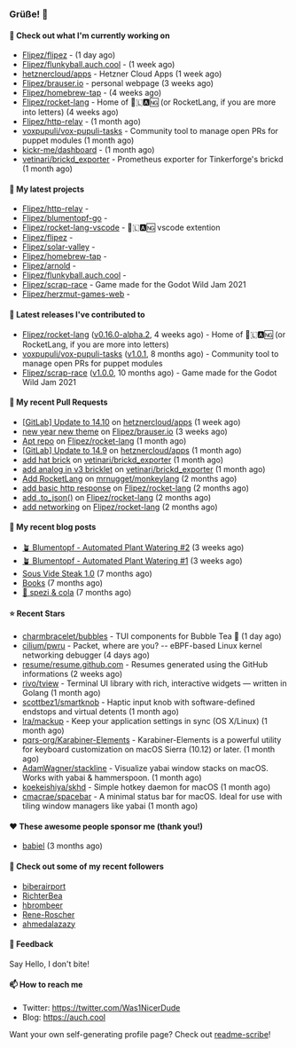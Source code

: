 ### Grüße! 👋

#### 👷 Check out what I'm currently working on

- [Flipez/flipez](https://github.com/Flipez/flipez) -  (1 day ago)
- [Flipez/flunkyball.auch.cool](https://github.com/Flipez/flunkyball.auch.cool) -  (1 week ago)
- [hetznercloud/apps](https://github.com/hetznercloud/apps) - Hetzner Cloud Apps (1 week ago)
- [Flipez/brauser.io](https://github.com/Flipez/brauser.io) - personal webpage (3 weeks ago)
- [Flipez/homebrew-tap](https://github.com/Flipez/homebrew-tap) -  (4 weeks ago)
- [Flipez/rocket-lang](https://github.com/Flipez/rocket-lang) - Home of 🚀🇱🅰🆖 (or RocketLang, if you are more into letters) (4 weeks ago)
- [Flipez/http-relay](https://github.com/Flipez/http-relay) -  (1 month ago)
- [voxpupuli/vox-pupuli-tasks](https://github.com/voxpupuli/vox-pupuli-tasks) - Community tool to manage open PRs for puppet modules (1 month ago)
- [kickr-me/dashboard](https://github.com/kickr-me/dashboard) -  (1 month ago)
- [vetinari/brickd_exporter](https://github.com/vetinari/brickd_exporter) - Prometheus exporter for Tinkerforge&#39;s brickd (1 month ago)

#### 🌱 My latest projects

- [Flipez/http-relay](https://github.com/Flipez/http-relay) - 
- [Flipez/blumentopf-go](https://github.com/Flipez/blumentopf-go) - 
- [Flipez/rocket-lang-vscode](https://github.com/Flipez/rocket-lang-vscode) - 🚀🇱🅰🆖 vscode extention
- [Flipez/flipez](https://github.com/Flipez/flipez) - 
- [Flipez/solar-valley](https://github.com/Flipez/solar-valley) - 
- [Flipez/homebrew-tap](https://github.com/Flipez/homebrew-tap) - 
- [Flipez/arnold](https://github.com/Flipez/arnold) - 
- [Flipez/flunkyball.auch.cool](https://github.com/Flipez/flunkyball.auch.cool) - 
- [Flipez/scrap-race](https://github.com/Flipez/scrap-race) - Game made for the Godot Wild Jam 2021
- [Flipez/herzmut-games-web](https://github.com/Flipez/herzmut-games-web) - 


#### 🔭 Latest releases I've contributed to

- [Flipez/rocket-lang](https://github.com/Flipez/rocket-lang) ([v0.16.0-alpha.2](https://github.com/Flipez/rocket-lang/releases/tag/v0.16.0-alpha.2), 4 weeks ago) - Home of 🚀🇱🅰🆖 (or RocketLang, if you are more into letters)
- [voxpupuli/vox-pupuli-tasks](https://github.com/voxpupuli/vox-pupuli-tasks) ([v1.0.1](https://github.com/voxpupuli/vox-pupuli-tasks/releases/tag/v1.0.1), 8 months ago) - Community tool to manage open PRs for puppet modules
- [Flipez/scrap-race](https://github.com/Flipez/scrap-race) ([v1.0.0](https://github.com/Flipez/scrap-race/releases/tag/v1.0.0), 10 months ago) - Game made for the Godot Wild Jam 2021

#### 🔨 My recent Pull Requests

- [[GitLab] Update to 14.10](https://github.com/hetznercloud/apps/pull/41) on [hetznercloud/apps](https://github.com/hetznercloud/apps) (1 week ago)
- [new year new theme](https://github.com/Flipez/brauser.io/pull/53) on [Flipez/brauser.io](https://github.com/Flipez/brauser.io) (3 weeks ago)
- [Apt repo](https://github.com/Flipez/rocket-lang/pull/87) on [Flipez/rocket-lang](https://github.com/Flipez/rocket-lang) (1 month ago)
- [[GitLab] Update to 14.9](https://github.com/hetznercloud/apps/pull/40) on [hetznercloud/apps](https://github.com/hetznercloud/apps) (1 month ago)
- [add hat brick](https://github.com/vetinari/brickd_exporter/pull/11) on [vetinari/brickd_exporter](https://github.com/vetinari/brickd_exporter) (1 month ago)
- [add analog in v3 bricklet](https://github.com/vetinari/brickd_exporter/pull/10) on [vetinari/brickd_exporter](https://github.com/vetinari/brickd_exporter) (1 month ago)
- [Add RocketLang](https://github.com/mrnugget/monkeylang/pull/10) on [mrnugget/monkeylang](https://github.com/mrnugget/monkeylang) (2 months ago)
- [add basic http response](https://github.com/Flipez/rocket-lang/pull/84) on [Flipez/rocket-lang](https://github.com/Flipez/rocket-lang) (2 months ago)
- [add .to_json()](https://github.com/Flipez/rocket-lang/pull/82) on [Flipez/rocket-lang](https://github.com/Flipez/rocket-lang) (2 months ago)
- [add networking](https://github.com/Flipez/rocket-lang/pull/81) on [Flipez/rocket-lang](https://github.com/Flipez/rocket-lang) (2 months ago)

#### 📜 My recent blog posts

- [🪴 Blumentopf - Automated Plant Watering #2](/posts/2022/blumentopf-2/) (3 weeks ago)
- [🪴 Blumentopf - Automated Plant Watering #1](/posts/2022/blumentopf-1/) (3 weeks ago)
- [Sous Vide Steak 1.0](/posts/2021/sous-vide/sous-vide-steak-1.0/) (7 months ago)
- [Books](/books/) (7 months ago)
- [🥤 spezi &amp; cola](/spezi/) (7 months ago)

#### ⭐ Recent Stars

- [charmbracelet/bubbles](https://github.com/charmbracelet/bubbles) - TUI components for Bubble Tea 🍡 (1 day ago)
- [cilium/pwru](https://github.com/cilium/pwru) - Packet, where are you? -- eBPF-based Linux kernel networking debugger (4 days ago)
- [resume/resume.github.com](https://github.com/resume/resume.github.com) - Resumes generated using the GitHub informations (2 weeks ago)
- [rivo/tview](https://github.com/rivo/tview) - Terminal UI library with rich, interactive widgets — written in Golang (1 month ago)
- [scottbez1/smartknob](https://github.com/scottbez1/smartknob) - Haptic input knob with software-defined endstops and virtual detents (1 month ago)
- [lra/mackup](https://github.com/lra/mackup) - Keep your application settings in sync (OS X/Linux) (1 month ago)
- [pqrs-org/Karabiner-Elements](https://github.com/pqrs-org/Karabiner-Elements) - Karabiner-Elements is a powerful utility for keyboard customization on macOS Sierra (10.12) or later. (1 month ago)
- [AdamWagner/stackline](https://github.com/AdamWagner/stackline) - Visualize yabai window stacks on macOS. Works with yabai &amp; hammerspoon. (1 month ago)
- [koekeishiya/skhd](https://github.com/koekeishiya/skhd) -  Simple hotkey daemon for macOS (1 month ago)
- [cmacrae/spacebar](https://github.com/cmacrae/spacebar) - A minimal status bar for macOS. Ideal for use with tiling window managers like yabai (1 month ago)

#### ❤️ These awesome people sponsor me (thank you!)

- [babiel](https://github.com/babiel) (3 months ago)

#### 👯 Check out some of my recent followers

- [biberairport](https://github.com/biberairport)
- [RichterBea](https://github.com/RichterBea)
- [hbrombeer](https://github.com/hbrombeer)
- [Rene-Roscher](https://github.com/Rene-Roscher)
- [ahmedalazazy](https://github.com/ahmedalazazy)

#### 💬 Feedback

Say Hello, I don't bite!

#### 📫 How to reach me

- Twitter: https://twitter.com/Was1NicerDude
- Blog: https://auch.cool

Want your own self-generating profile page? Check out [readme-scribe](https://github.com/muesli/readme-scribe)!
